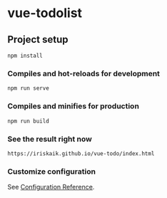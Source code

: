 # vue-todolist

## Project setup
```
npm install
```

### Compiles and hot-reloads for development
```
npm run serve
```

### Compiles and minifies for production
```
npm run build
```
### See the result right now
```
https://iriskaik.github.io/vue-todo/index.html
```


### Customize configuration
See [Configuration Reference](https://cli.vuejs.org/config/).
